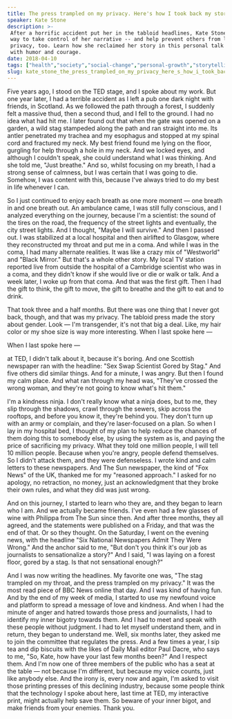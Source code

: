 ```yaml
---
title: The press trampled on my privacy. Here's how I took back my story
speaker: Kate Stone
description: >-
 After a horrific accident put her in the tabloid headlines, Kate Stone found a
 way to take control of her narrative -- and help prevent others from losing their
 privacy, too. Learn how she reclaimed her story in this personal talk infused
 with humor and courage.
date: 2018-04-10
tags: ["health","society","social-change","personal-growth","storytelling","gender","gender-equality","humanity","journalism","identity","life","media","transgender"]
slug: kate_stone_the_press_trampled_on_my_privacy_here_s_how_i_took_back_my_story
---
```


Five years ago, I stood on the TED stage, and I spoke about my work. But one year later, I
had a terrible accident as I left a pub one dark night with friends, in Scotland. As we
followed the path through a forest, I suddenly felt a massive thud, then a second thud,
and I fell to the ground. I had no idea what had hit me. I later found out that when the
gate was opened on a garden, a wild stag stampeded along the path and ran straight into
me. Its antler penetrated my trachea and my esophagus and stopped at my spinal cord and
fractured my neck. My best friend found me lying on the floor, gurgling for help through a
hole in my neck. And we locked eyes, and although I couldn't speak, she could understand
what I was thinking. And she told me, "Just breathe." And so, whilst focusing on my
breath, I had a strong sense of calmness, but I was certain that I was going to die.
Somehow, I was content with this, because I've always tried to do my best in life whenever
I can.

So I just continued to enjoy each breath as one more moment — one breath in and one breath
out. An ambulance came, I was still fully conscious, and I analyzed everything on the
journey, because I'm a scientist: the sound of the tires on the road, the frequency of the
street lights and eventually, the city street lights. And I thought, "Maybe I will
survive." And then I passed out. I was stabilized at a local hospital and then airlifted to
Glasgow, where they reconstructed my throat and put me in a coma. And while I was in the
coma, I had many alternate realities. It was like a crazy mix of "Westworld" and "Black
Mirror." But that's a whole other story. My local TV station reported live from outside
the hospital of a Cambridge scientist who was in a coma, and they didn't know if she would
live or die or walk or talk. And a week later, I woke up from that coma. And that was the
first gift. Then I had the gift to think, the gift to move, the gift to breathe and the
gift to eat and to drink.

That took three and a half months. But there was one thing that I never got back, though,
and that was my privacy. The tabloid press made the story about gender. Look — I'm
transgender, it's not that big a deal. Like, my hair color or my shoe size is way more
interesting. When I last spoke here —

When I last spoke here —

at TED, I didn't talk about it, because it's boring. And one Scottish newspaper ran with
the headline: "Sex Swap Scientist Gored by Stag." And five others did similar things. And
for a minute, I was angry. But then I found my calm place. And what ran through my head
was, "They've crossed the wrong woman, and they're not going to know what's hit
them."

I'm a kindness ninja. I don't really know what a ninja does, but to me, they slip through
the shadows, crawl through the sewers, skip across the rooftops, and before you know it,
they're behind you. They don't turn up with an army or complain, and they're laser-focused
on a plan. So when I lay in my hospital bed, I thought of my plan to help reduce the
chances of them doing this to somebody else, by using the system as is, and paying the
price of sacrificing my privacy. What they told one million people, I will tell 10 million
people. Because when you're angry, people defend themselves. So I didn't attack them, and
they were defenseless. I wrote kind and calm letters to these newspapers. And The Sun
newspaper, the kind of "Fox News" of the UK, thanked me for my "reasoned approach." I
asked for no apology, no retraction, no money, just an acknowledgment that they broke
their own rules, and what they did was just wrong.

And on this journey, I started to learn who they are, and they began to learn who I am.
And we actually became friends. I've even had a few glasses of wine with Philippa from The
Sun since then. And after three months, they all agreed, and the statements were published
on a Friday, and that was the end of that. Or so they thought. On the Saturday, I went on
the evening news, with the headline "Six National Newspapers Admit They Were Wrong." And
the anchor said to me, "But don't you think it's our job as journalists to sensationalize
a story?" And I said, "I was laying on a forest floor, gored by a stag. Is that not
sensational enough?"

And I was now writing the headlines. My favorite one was, "The stag trampled on my throat,
and the press trampled on my privacy." It was the most read piece of BBC News online that
day. And I was kind of having fun. And by the end of my week of media, I started to use my
newfound voice and platform to spread a message of love and kindness. And when I had the
minute of anger and hatred towards those press and journalists, I had to identify my inner
bigotry towards them. And I had to meet and speak with these people without judgment. I
had to let myself understand them, and in return, they began to understand me. Well, six
months later, they asked me to join the committee that regulates the press. And a few
times a year, I sip tea and dip biscuits with the likes of Daily Mail editor Paul Dacre,
who says to me, "So, Kate, how have your last few months been?" And I respect them. And
I'm now one of three members of the public who has a seat at the table — not because I'm
different, but because my voice counts, just like anybody else. And the irony is, every now
and again, I'm asked to visit those printing presses of this declining industry, because
some people think that the technology I spoke about here, last time at TED, my interactive
print, might actually help save them. So beware of your inner bigot, and make friends from
your enemies. Thank you.

<!--
ad_duration=3.33
comment_count=24
event="TED2018"
external_start_time=0
has_talk_citation=1
intro_duration=11.82
is_subtitle_required="False"
is_talk_featured="True"
language="en"
language_swap="False"
native_language="en"
number_of_related_talks=6
number_of_speakers=1
number_of_subtitled_videos=22
number_of_tags=13
number_of_talk_download_languages=23
number_of_talk_more_resources=0
number_of_talk_recommendations=1
number_of_talks_take_actions=0
post_ad_duration=0.83
published_timestamp="2018-09-18 19:51:09"
recording_date="2018-04-10"
speaker_description="Shepherd of electrons"
speaker_is_published=1
speaker_name="Kate Stone"
talk_more_resources=[]
talk_name="The press trampled on my privacy. Here's how I took back my story"
talk_recommendations_blurb="More resources curated by Kate Stone"
talks_tags=["health","society","social-change","personal-growth","storytelling","gender","gender-equality","humanity","journalism","identity","life","media","transgender"]
talks_take_action=[]
url_audio="https://download.ted.com/talks/KateStone_2018U.mp3?apikey=acme-roadrunner"
url_photo_speaker="https://pe.tedcdn.com/images/ted/660ad038dab3e81a64381b7570a2ee76de04ae8c_254x191.jpg"
url_photo_talk="https://s3.amazonaws.com/talkstar-photos/uploads/e6565bf4-3f60-4501-940c-d76501f929b8/KateStone_2018U-embed.jpg"
url_webpage="https://www.ted.com/talks/kate_stone_the_press_trampled_on_my_privacy_here_s_how_i_took_back_my_story"
video_type_name="TED Stage Talk"
-->